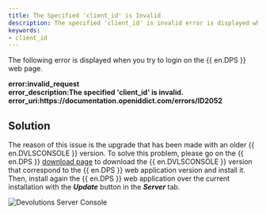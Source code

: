 ```yaml
---
title: The Specified 'client_id' is Invalid
description: The specified 'client_id' is invalid error is displayed when you try to login on the Devolutions Server web page.
keywords:
- client_id
---
```

The following error is displayed when you try to login on the {{ en.DPS }} web page.  

**error:invalid_request**  
**error_description:The specified 'client_id' is invalid.**  
**error_uri:https<area>://documentation.openiddict.com/errors/ID2052**  

## Solution

The reason of this issue is the upgrade that has been made with an older {{ en.DVLSCONSOLE }} version. To solve this problem, please go on the {{ en.DPS }} [download page](https://server.devolutions.net/home/download) to download the {{ en.DVLSCONSOLE }} version that correspond to the {{ en.DPS }} web application version and install it. Then, install again the {{ en.DPS }} web application over the current installation with the ***Update*** button in the ***Server*** tab.  

![Devolutions Server Console](https://webdevolutions.azureedge.net/docs/en/kb/KB8062.png) 
